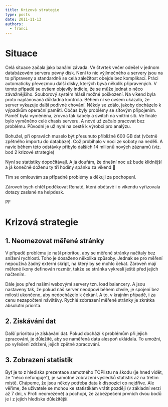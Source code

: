 ```yaml
---
title: Krizová strategie
type: posts
date: 2011-11-13
authors:
  - franci
---
```

# Situace
Celá situace začala jako banální závada. Ve čtvrtek večer odešel v jednom databázovém serveru pevný disk. Není to nic výjímečného a servery jsou na to připraveny a standardně se celá záležitost obejde bez komplikací. Práci automaticky převezmou další disky, kterých bývá několik připravených. V tomto případě se ovšem objevily indicie, že se může jednat o něco závažnějšího. Souborový systém hlásil možné poškození. Na víkend byla proto naplánovaná důkladná kontrola. Během ní se ovšem ukázalo, že server vykazuje další podivné chování. Někdy se zdálo, jakoby docházelo k výpadkům operační paměti. Občas byly problémy se síťovým připojením. Paměť byla vyměněna, zrovna tak kabely a switch na vnitřní síti. Ve finále bylo vyměněno celé chasis serveru. A nové už začalo pracovat bez problému. Původní je už nyní na cestě k výrobci pro analýzu.

Bohužel, při opravách muselo být přesunuto přibližně 600 GB dat (včetně zpětného importu do databáze). Což probíhalo v noci ze soboty na neděli. A navic během této odstávky přibylo dalších 14 milionů nových záznamů (viz. bod 2 krizové strategie)

Nyní se statistiky dopočítávají. A já doufám, že dnešní noc už bude klidnější a já konečně doženu ty tři hodiny spánku za víkend 🙂

Tím se omlouvám za případné problémy a děkuji za pochopení.

Zároveň bych chtěl poděkovat Renatě, která obětavě i o víkendu vyřizovala dotazy zaslané na helpdesk.

PF

# Krizová strategie
## 1. Neomezovat měřené stránky
V případě problému je naší prioritou, aby se měřené stránky načítaly bez snížení rychlosti. Toho je dosaženo několika způsoby. Jednak se pro měření nepoužívá žadný externí skript, na který by se mohlo čekat. Zároveň mají měřené ikony definován rozměr, takže se stránka vykreslí ještě před jejich načtením.

Dále jsou před našimi webovými servery tzn. load balancery. A jsou nastaveny tak, že pokud náš server neodpoví během chvíle, je spojení bez milosti ukončeno, aby nedocházelo k čekání. A to, v krajním případě, i za cenu nezapočtení návštěvy. Rychlé zobrazení měřené stránky je zkrátka absolutní priorita.

## 2. Získávání dat
Další prioritou je získávání dat. Pokud dochází k problémům při jejich zpracování, je důležité, aby se naměřená data alespoň ukládala. To umožní, po vyřešení zdržení, jejich zpětné zpracování.

## 3. Zobrazení statistik
Byť je to z hlediska prezentace samotného TOPlistu na škodu (je hned vidět, že “něco nefunguje”), je samotné zobrazení výsledků statistik až na třetím místě. Chápeme, že jsou někdy potřeba data k dispozici co nejdříve. Ale věříme, že uživatele se mohou ke statistikám vrátit později (v základní verzi až 7 dni, v Profi neomezeně) a pochopí, že zabezpečení prvních dvou bodů je i z jejich hlediska důležitější.
